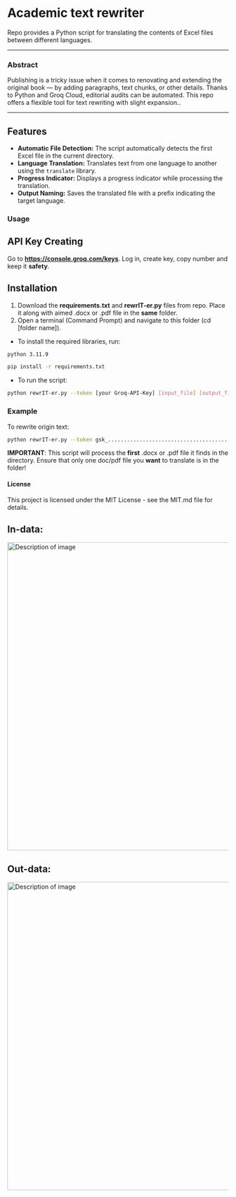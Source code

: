 # Academic text rewriter

Repo provides a Python script for translating the contents of Excel files between different languages.

---
### Abstract

Publishing is a tricky issue when it comes to renovating and extending the original book — by adding paragraphs, text chunks, or other details. Thanks to Python and Groq Cloud, editorial audits can be automated. This repo offers a flexible tool for text rewriting with slight expansion..

---

## Features

- **Automatic File Detection:** The script automatically detects the first Excel file in the current directory.
- **Language Translation:** Translates text from one language to another using the `translate` library.
- **Progress Indicator:** Displays a progress indicator while processing the translation.
- **Output Naming:** Saves the translated file with a prefix indicating the target language.

### Usage

## API Key Creating

Go to **https://console.groq.com/keys**. Log in, create key, copy number and keep it **safety**.

## Installation
1. Download the **requirements.txt** and **rewrIT-er.py** files from repo. Place it along with aimed .docx or .pdf file in the **same** folder.
2. Open a terminal (Command Prompt) and navigate to this folder (cd [folder name]).
 - To install the required libraries, run:

```bash
python 3.11.9
```
```bash
pip install -r requirements.txt
```
- To run the script:

```bash
python rewrIT-er.py --token [your Groq-API-Key] [input_file] [output_file]
```

### Example

To rewrite origin text:
```bash
python rewrIT-er.py --token gsk_........................................ book_origin.docx book_copy.docx
```

**IMPORTANT**: This script will process the **first** .docx or .pdf file it finds in the directory. Ensure that only one doc/pdf file you **want** to translate is in the folder!

#### License

This project is licensed under the MIT License - see the MIT.md file for details.

## In-data:
<img src="https://github.com/user-attachments/assets/f4880462-4cca-4059-9a3f-a4819146463b" alt="Description of image" width="700"/>

## Out-data:
<img src="https://github.com/user-attachments/assets/c0eb7a1f-dfcd-4718-8c74-7fee61e1e210" alt="Description of image" width="700"/>


